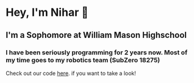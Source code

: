 # Hey, I'm Nihar 👋

## I'm a Sophomore at William Mason Highschool

### I have been seriously programming for 2 years now. Most of my time goes to my robotics team (SubZero 18275)

Check out our code [here](https://github.com/SubZeroRobotics/SubZeroUltimateGoal). if you want to take a look!
